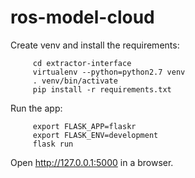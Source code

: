 # ros-model-cloud

Create venv and install the requirements:

```shell
     cd extractor-interface
     virtualenv --python=python2.7 venv
     . venv/bin/activate
     pip install -r requirements.txt
```

Run the app:

```shell
     export FLASK_APP=flaskr
     export FLASK_ENV=development
     flask run
```

Open http://127.0.0.1:5000 in a browser.
